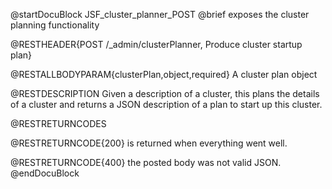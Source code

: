 
@startDocuBlock JSF_cluster_planner_POST
@brief exposes the cluster planning functionality

@RESTHEADER{POST /_admin/clusterPlanner, Produce cluster startup plan}

@RESTALLBODYPARAM{clusterPlan,object,required}
A cluster plan object

@RESTDESCRIPTION Given a description of a cluster, this plans the details
of a cluster and returns a JSON description of a plan to start up this
cluster.

@RESTRETURNCODES

@RESTRETURNCODE{200} is returned when everything went well.

@RESTRETURNCODE{400} the posted body was not valid JSON.
@endDocuBlock
